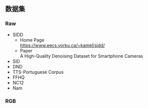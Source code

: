 ## 数据集
### Raw
- SIDD  
	- Home Page  
	  https://www.eecs.yorku.ca/~kamel/sidd/
	- Paper  
	  A High-Quality Denoising Dataset for Smartphone Cameras
- SID  
- DND 
- TTS-Portuguese Corpus  
- FFHQ   
- NC12  
- Nam    

### RGB
<!--stackedit_data:
eyJoaXN0b3J5IjpbLTE0NDAxNTI2NCwtMjQ4NzQyNDAwLDEwMj
Y5ODk3MF19
-->